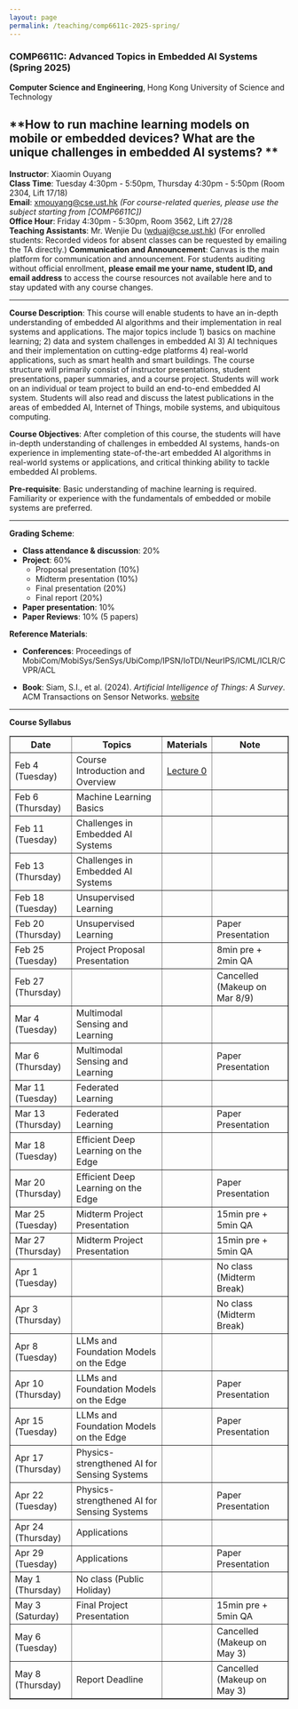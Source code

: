 ```yaml
---
layout: page
permalink: /teaching/comp6611c-2025-spring/
---
```


### **COMP6611C**: Advanced Topics in Embedded AI Systems (Spring 2025)  

**Computer Science and Engineering**, Hong Kong University of Science and Technology  

**How to run machine learning models on mobile or embedded devices? What are the unique challenges in embedded AI systems? **
---

**Instructor**: Xiaomin Ouyang  
**Class Time**: Tuesday 4:30pm - 5:50pm, Thursday 4:30pm - 5:50pm (Room 2304, Lift 17/18)  
**Email**: [xmouyang@cse.ust.hk](mailto:xmouyang@cse.ust.hk) *(For course-related queries, please use the subject starting from [COMP6611C])*  
**Office Hour**: Friday 4:30pm - 5:30pm, Room 3562, Lift 27/28  
**Teaching Assistants**: Mr. Wenjie Du ([wduaj@cse.ust.hk](mailto:wduaj@cse.ust.hk)) (For enrolled students: Recorded videos for absent classes can be requested by emailing the TA directly.)
**Communication and Announcement**: Canvas is the main platform for communication and announcement. For students auditing without official enrollment, <b>please email me your name, student ID, and email address</b> to access the course resources not available here and to stay updated with any course changes.

---

**Course Description**: This course will enable students to have an in-depth understanding of embedded AI algorithms and their implementation in real systems and applications. The major topics include 1) basics on machine learning; 2) data and system challenges in embedded AI 3) AI techniques and their implementation on cutting-edge platforms 4) real-world applications, such as smart health and smart buildings. The course structure will primarily consist of instructor presentations, student presentations, paper summaries, and a course project. Students will work on an individual or team project to build an end-to-end embedded AI system. Students will also read and discuss the latest publications in the areas of embedded AI, Internet of Things, mobile systems, and ubiquitous computing.

**Course Objectives**: After completion of this course, the students will have in-depth understanding of challenges in embedded AI systems, hands-on experience in implementing state-of-the-art embedded AI algorithms in real-world systems or applications, and critical thinking ability to tackle embedded AI problems.

**Pre-requisite**: Basic understanding of machine learning is required. Familiarity or experience with the fundamentals of embedded or mobile systems are preferred.

---

**Grading Scheme**:

- **Class attendance & discussion**: 20%  
- **Project**: 60%  
  - Proposal presentation (10%)  
  - Midterm presentation (10%)  
  - Final presentation (20%)  
  - Final report (20%)  
- **Paper presentation**: 10%  
- **Paper Reviews**: 10% (5 papers)  

**Reference Materials**:

- **Conferences**: Proceedings of MobiCom/MobiSys/SenSys/UbiComp/IPSN/IoTDI/NeurIPS/ICML/ICLR/CVPR/ACL

- **Book**: Siam, S.I., et al. (2024). *Artificial Intelligence of Things: A Survey*. ACM Transactions on Sensor Networks. [website](https://github.com/AIoT-MLSys-Lab/AIoT-Survey)

---


**Course Syllabus**

<!-- | Date              | Topics                                      | Materials | Note                          |
| ----------------- | ------------------------------------------- | --------- | ----------------------------- |
| Feb 4 (Tuesday)   | Course Introduction and Overview            |           |                               |
| Feb 6 (Thursday)  | Machine Learning Basics                     |           |                               |
| Feb 11 (Tuesday)  | Challenges in Embedded AI Systems           |           |                               |
| Feb 13 (Thursday) | Challenges in Embedded AI Systems           |           |                               |
| Feb 18 (Tuesday)  | Unsupervised Learning                       |           |                               |
| Feb 20 (Thursday) | Unsupervised Learning                       |           | Paper Presentation            |
| Feb 25 (Tuesday)  | Project Proposal Presentation               |           | 8min pre + 2min QA            |
| Feb 27 (Thursday) |                                             |           | Cancelled (Makeup on Mar 8/9)   |
| Mar 4 (Tuesday)   | Multimodal Sensing and Learning             |           |                               |
| Mar 6 (Thursday)  | Multimodal Sensing and Learning             |           | Paper Presentation            |
| Mar 11 (Tuesday)  | Federated Learning                          |           |                               |
| Mar 13 (Thursday) | Federated Learning                          |           | Paper Presentation            |
| Mar 18 (Tuesday)  | Efficient Deep Learning on the Edge         |           |                               |
| Mar 20 (Thursday) | Efficient Deep Learning on the Edge         |           | Paper Presentation            |
| Mar 25 (Tuesday)  | Midterm Project Presentation                |           | 15min pre + 5min QA           |
| Mar 27 (Thursday) | Midterm Project Presentation                |           | 15min pre + 5min QA           |
| Apr 1 (Tuesday)   |                                             |           | No class (Midterm Break)      |
| Apr 3 (Thursday)  |                                             |           | No class (Midterm Break)      |
| Apr 8 (Tuesday)   | LLMs and Foundation Models on the Edge      |           |                               |
| Apr 10 (Thursday) | LLMs and Foundation Models on the Edge      |           | Paper Presentation            |
| Apr 15 (Tuesday)  | LLMs and Foundation Models on the Edge      |           | Paper Presentation            |
| Apr 17 (Thursday) | Physics-strengthened AI for Sensing Systems   |           |                               |
| Apr 22 (Tuesday)  | Physics-strengthened AI for Sensing Systems   |           | Paper Presentation            |
| Apr 24 (Thursday) | Applications                                |           |                               |
| Apr 29 (Tuesday)  | Applications                                |           | Paper Presentation            |
| May 1 (Thursday)  | No class (Public Holiday)                   |           |                               |
| May 3 (Saturday)  | Final Project Presentation                  |           | 15min pre + 5min QA           |
| May 6 (Tuesday)   |                                             |           | Cancelled (Makeup on May 3)    |
| May 8 (Thursday)  | Report Deadline                             |           | Cancelled (Makeup on May 3)    | -->

<table border="1" cellspacing="0" cellpadding="5">
  <tr>
    <th>Date</th>
    <th>Topics</th>
    <th>Materials</th>
    <th>Note</th>
  </tr>
  <tr>
    <td>Feb 4 (Tuesday)</td>
    <td>Course Introduction and Overview</td>
    <td><a href="../../assets/teaching/6611C-lecture0-overview.pdf">Lecture 0</a></td>
    <td></td>
  </tr>
  <tr>
    <td>Feb 6 (Thursday)</td>
    <td>Machine Learning Basics</td>
    <td></td>
    <td></td>
  </tr>
  <tr>
    <td>Feb 11 (Tuesday)</td>
    <td>Challenges in Embedded AI Systems</td>
    <td></td>
    <td></td>
  </tr>
  <tr>
    <td>Feb 13 (Thursday)</td>
    <td>Challenges in Embedded AI Systems</td>
    <td></td>
    <td></td>
  </tr>
  <tr>
    <td>Feb 18 (Tuesday)</td>
    <td>Unsupervised Learning</td>
    <td></td>
    <td></td>
  </tr>
  <tr>
    <td>Feb 20 (Thursday)</td>
    <td>Unsupervised Learning</td>
    <td></td>
    <td>Paper Presentation</td>
  </tr>
  <tr>
    <td>Feb 25 (Tuesday)</td>
    <td>Project Proposal Presentation</td>
    <td></td>
    <td>8min pre + 2min QA</td>
  </tr>
  <tr>
    <td>Feb 27 (Thursday)</td>
    <td></td>
    <td></td>
    <td>Cancelled (Makeup on Mar 8/9)</td>
  </tr>
  <tr>
    <td>Mar 4 (Tuesday)</td>
    <td>Multimodal Sensing and Learning</td>
    <td></td>
    <td></td>
  </tr>
  <tr>
    <td>Mar 6 (Thursday)</td>
    <td>Multimodal Sensing and Learning</td>
    <td></td>
    <td>Paper Presentation</td>
  </tr>
  <tr>
    <td>Mar 11 (Tuesday)</td>
    <td>Federated Learning</td>
    <td></td>
    <td></td>
  </tr>
  <tr>
    <td>Mar 13 (Thursday)</td>
    <td>Federated Learning</td>
    <td></td>
    <td>Paper Presentation</td>
  </tr>
  <tr>
    <td>Mar 18 (Tuesday)</td>
    <td>Efficient Deep Learning on the Edge</td>
    <td></td>
    <td></td>
  </tr>
  <tr>
    <td>Mar 20 (Thursday)</td>
    <td>Efficient Deep Learning on the Edge</td>
    <td></td>
    <td>Paper Presentation</td>
  </tr>
  <tr>
    <td>Mar 25 (Tuesday)</td>
    <td>Midterm Project Presentation</td>
    <td></td>
    <td>15min pre + 5min QA</td>
  </tr>
  <tr>
    <td>Mar 27 (Thursday)</td>
    <td>Midterm Project Presentation</td>
    <td></td>
    <td>15min pre + 5min QA</td>
  </tr>
  <tr>
    <td>Apr 1 (Tuesday)</td>
    <td></td>
    <td></td>
    <td>No class (Midterm Break)</td>
  </tr>
  <tr>
    <td>Apr 3 (Thursday)</td>
    <td></td>
    <td></td>
    <td>No class (Midterm Break)</td>
  </tr>
  <tr>
    <td>Apr 8 (Tuesday)</td>
    <td>LLMs and Foundation Models on the Edge</td>
    <td></td>
    <td></td>
  </tr>
  <tr>
    <td>Apr 10 (Thursday)</td>
    <td>LLMs and Foundation Models on the Edge</td>
    <td></td>
    <td>Paper Presentation</td>
  </tr>
  <tr>
    <td>Apr 15 (Tuesday)</td>
    <td>LLMs and Foundation Models on the Edge</td>
    <td></td>
    <td>Paper Presentation</td>
  </tr>
  <tr>
    <td>Apr 17 (Thursday)</td>
    <td>Physics-strengthened AI for Sensing Systems</td>
    <td></td>
    <td></td>
  </tr>
  <tr>
    <td>Apr 22 (Tuesday)</td>
    <td>Physics-strengthened AI for Sensing Systems</td>
    <td></td>
    <td>Paper Presentation</td>
  </tr>
  <tr>
    <td>Apr 24 (Thursday)</td>
    <td>Applications</td>
    <td></td>
    <td></td>
  </tr>
  <tr>
    <td>Apr 29 (Tuesday)</td>
    <td>Applications</td>
    <td></td>
    <td>Paper Presentation</td>
  </tr>
  <tr>
    <td>May 1 (Thursday)</td>
    <td>No class (Public Holiday)</td>
    <td></td>
    <td></td>
  </tr>
  <tr>
    <td>May 3 (Saturday)</td>
    <td>Final Project Presentation</td>
    <td></td>
    <td>15min pre + 5min QA</td>
  </tr>
  <tr>
    <td>May 6 (Tuesday)</td>
    <td></td>
    <td></td>
    <td>Cancelled (Makeup on May 3)</td>
  </tr>
  <tr>
    <td>May 8 (Thursday)</td>
    <td>Report Deadline</td>
    <td></td>
    <td>Cancelled (Makeup on May 3)</td>
  </tr>
</table>
